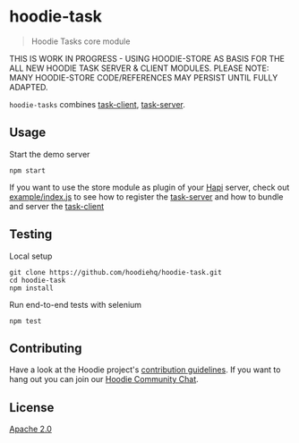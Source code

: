 # hoodie-task

> Hoodie Tasks core module

THIS IS WORK IN PROGRESS - USING HOODIE-STORE AS BASIS FOR THE ALL NEW HOODIE TASK SERVER & CLIENT MODULES.
PLEASE NOTE: MANY HOODIE-STORE CODE/REFERENCES MAY PERSIST UNTIL FULLY ADAPTED.

`hoodie-tasks` combines [task-client](https://github.com/hoodiehq/hoodie-task-client),
[task-server](https://github.com/hoodiehq/hoodie-task-server).

## Usage

Start the demo server

```
npm start
```

If you want to use the store module as plugin of your [Hapi](http://hapijs.com/)
server, check out [example/index.js](exmaple/index.js) to see how to register
the [task-server](https://github.com/hoodiehq/hoodie-task-server) and how
to bundle and server the [task-client](https://github.com/hoodiehq/hoodie-task-client)

## Testing

Local setup

```
git clone https://github.com/hoodiehq/hoodie-task.git
cd hoodie-task
npm install
```

Run end-to-end tests with selenium

```
npm test
```

## Contributing

Have a look at the Hoodie project's [contribution guidelines](https://github.com/hoodiehq/hoodie/blob/master/CONTRIBUTING.md).
If you want to hang out you can join our [Hoodie Community Chat](http://hood.ie/chat/).

## License

[Apache 2.0](http://www.apache.org/licenses/LICENSE-2.0)
